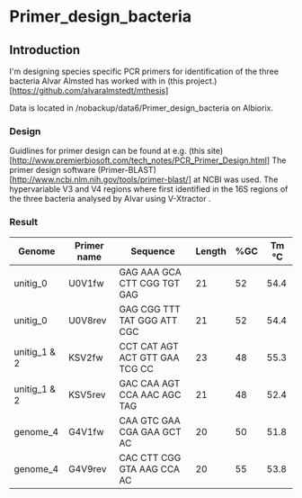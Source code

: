 # Primer_design_bacteria

## Introduction
I'm designing species specific PCR primers for identification of the three bacteria Alvar Almsted has worked with in (this project.)[https://github.com/alvaralmstedt/mthesis]

Data is located in /nobackup/data6/Primer_design_bacteria on Albiorix.

### Design
Guidlines for primer design can be found at e.g. (this site)[http://www.premierbiosoft.com/tech_notes/PCR_Primer_Design.html]
The primer design software (Primer-BLAST)[http://www.ncbi.nlm.nih.gov/tools/primer-blast/] at NCBI was used.
The hypervariable V3 and V4 regions where first identified in the 16S regions of the three bacteria analysed by Alvar using V-Xtractor	.

### Result

Genome | Primer name | Sequence | Length | %GC | Tm °C
-------|-------------|----------|--------|----|---
unitig_0 | U0V1fw | GAG AAA GCA CTT CGG TGT GAG | 21 | 52 | 54.4
unitig_0 | U0V8rev | GAG CGG TTT TAT GGG ATT CGC | 21 | 52 | 54.4
unitig_1 & 2 | KSV2fw | CCT CAT AGT ACT GTT GAA TCG CC | 23 | 48 | 55.3
unitig_1 & 2 | KSV5rev | GAC CAA AGT CCA AAC AGC TAG | 21 | 48 | 52.4
genome_4 | G4V1fw | CAA GTC GAA CGA GAA GCT AC | 20 | 50 | 51.8
genome_4 | G4V9rev | CAC CTT CGG GTA AAG CCA AC | 20 | 55 | 53.8

